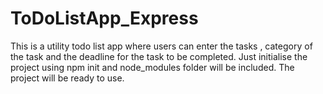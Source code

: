 # ToDoListApp_Express
This is a utility todo list app where users can enter the tasks , category of the task and the deadline for the task to be completed.
Just initialise the project using npm init and node_modules folder will be included. 
The project will be ready to use.
